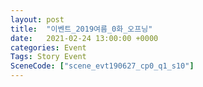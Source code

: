 ```yaml
---
layout: post
title:  "이벤트_2019여름_0화_오프닝"
date:   2021-02-24 13:00:00 +0000
categories: Event
Tags: Story Event
SceneCode: ["scene_evt190627_cp0_q1_s10"]
---
```

